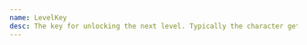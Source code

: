 ```yaml
---
name: LevelKey
desc: The key for unlocking the next level. Typically the character gets the key when he/she clears a level.
---
```

